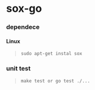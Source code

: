 
# sox-go

### dependece
#### Linux
>  `sudo apt-get instal sox`

### unit test

>  `make test or go test ./...`
